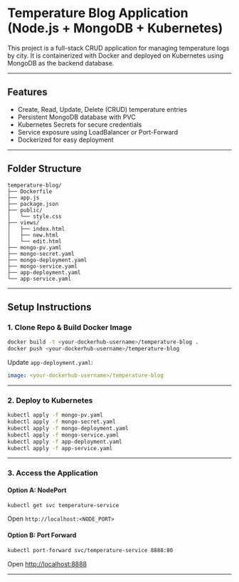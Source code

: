 #  Temperature Blog Application (Node.js + MongoDB + Kubernetes)

This project is a full-stack CRUD application for managing temperature logs by city. It is containerized with Docker and deployed on Kubernetes using MongoDB as the backend database.

---
##  Features

- Create, Read, Update, Delete (CRUD) temperature entries
- Persistent MongoDB database with PVC
- Kubernetes Secrets for secure credentials
- Service exposure using LoadBalancer or Port-Forward
- Dockerized for easy deployment

---

##  Folder Structure

```
temperature-blog/
├── Dockerfile
├── app.js
├── package.json
├── public/
│   └── style.css
├── views/
│   ├── index.html
│   ├── new.html
│   └── edit.html
├── mongo-pv.yaml
├── mongo-secret.yaml
├── mongo-deployment.yaml
├── mongo-service.yaml
├── app-deployment.yaml
└── app-service.yaml
```

---

##  Setup Instructions

### 1. Clone Repo & Build Docker Image

```bash
docker build -t <your-dockerhub-username>/temperature-blog .
docker push <your-dockerhub-username>/temperature-blog
```

Update `app-deployment.yaml`:
```yaml
image: <your-dockerhub-username>/temperature-blog
```

---

### 2. Deploy to Kubernetes

```bash
kubectl apply -f mongo-pv.yaml
kubectl apply -f mongo-secret.yaml
kubectl apply -f mongo-deployment.yaml
kubectl apply -f mongo-service.yaml
kubectl apply -f app-deployment.yaml
kubectl apply -f app-service.yaml
```

---

### 3. Access the Application

#### Option A: NodePort

```bash
kubectl get svc temperature-service
```
Open `http://localhost:<NODE_PORT>`

#### Option B: Port Forward

```bash
kubectl port-forward svc/temperature-service 8888:80
```
Open [http://localhost:8888](http://localhost:8888)

---



